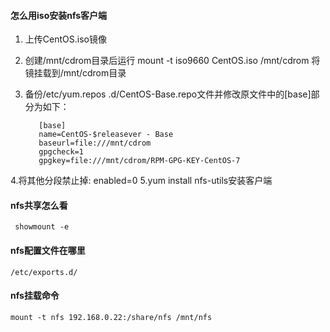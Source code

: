 #### 怎么用iso安装nfs客户端

1. 上传CentOS.iso镜像
2. 创建/mnt/cdrom目录后运行 mount -t iso9660 CentOS.iso /mnt/cdrom 将镜挂载到/mnt/cdrom目录
3. 备份/etc/yum.repos .d/CentOS-Base.repo文件并修改原文件中的[base]部分为如下：

          [base]
          name=CentOS-$releasever - Base
          baseurl=file:///mnt/cdrom
          gpgcheck=1
          gpgkey=file:///mnt/cdrom/RPM-GPG-KEY-CentOS-7

4.将其他分段禁止掉:
          enabled=0
5.yum install nfs-utils安装客户端

#### nfs共享怎么看

     showmount -e

#### nfs配置文件在哪里

    /etc/exports.d/

#### nfs挂载命令

    mount -t nfs 192.168.0.22:/share/nfs /mnt/nfs
